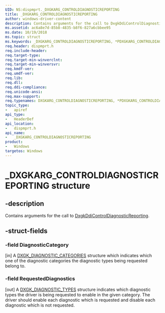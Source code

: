 ```yaml
---
UID: NS:dispmprt._DXGKARG_CONTROLDIAGNOSTICREPORTING
title: _DXGKARG_CONTROLDIAGNOSTICREPORTING
author: windows-driver-content
description: Contains arguments for the call to DxgkDdiControlDiagnosticReporting.
ms.assetid: ac6a8e7d-85b8-4835-b8f6-827a6cbbee95
ms.date: 10/19/2018
ms.topic: struct
ms.keywords: _DXGKARG_CONTROLDIAGNOSTICREPORTING, *PDXGKARG_CONTROLDIAGNOSTICREPORTING, DXGKARG_CONTROLDIAGNOSTICREPORTING,
req.header: dispmprt.h
req.include-header:
req.target-type:
req.target-min-winverclnt:
req.target-min-winversvr:
req.kmdf-ver:
req.umdf-ver:
req.lib:
req.dll:
req.ddi-compliance:
req.unicode-ansi:
req.max-support:
req.typenames: DXGKARG_CONTROLDIAGNOSTICREPORTING, *PDXGKARG_CONTROLDIAGNOSTICREPORTING
topic_type:
-	apiref
api_type:
-	HeaderDef
api_location:
-	dispmprt.h
api_name:
-	_DXGKARG_CONTROLDIAGNOSTICREPORTING
product: 
-	Windows
targetos: Windows
---
```


# _DXGKARG_CONTROLDIAGNOSTICREPORTING structure

## -description

Contains arguments for the call to [DxgkDdiControlDiagnosticReporting](nc-dispmprt-dxgkddi_controldiagnosticreporting.md).

## -struct-fields

### -field DiagnosticCategory

[in] A [DXGK_DIAGNOSTIC_CATEGORIES](ns-dispmprt-_dxgk_diagnostic_categories.md) structure which indicates which one of the diagnostic categories the diagnostic types being requested belong to.

### -field RequestedDiagnostics

[out] A [DXGK_DIAGNOSTIC_TYPES](ns-dispmprt-_dxgk_diagnostic_types.md) structure indicates which diagnostic types the driver is being requested to enable in the given category.  The driver should enable each diagnostic which is requested and disable each diagnostic which is not requested.

